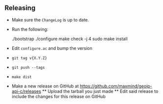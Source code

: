 ## Releasing

* Make sure the `ChangeLog` is up to date.
* Run the following:

    ./bootstrap
    ./configure
    make check -j 4
    sudo make install

* Edit `configure.ac` and bump the version
* `git tag v{X.Y.Z}`
* `git push --tags`
* `make dist`
* Make a new release on GitHub at https://github.com/maxmind/geoip-api-c/releases
** Upload the tarball you just made
** Edit said release to include the changes for this release on GitHub
